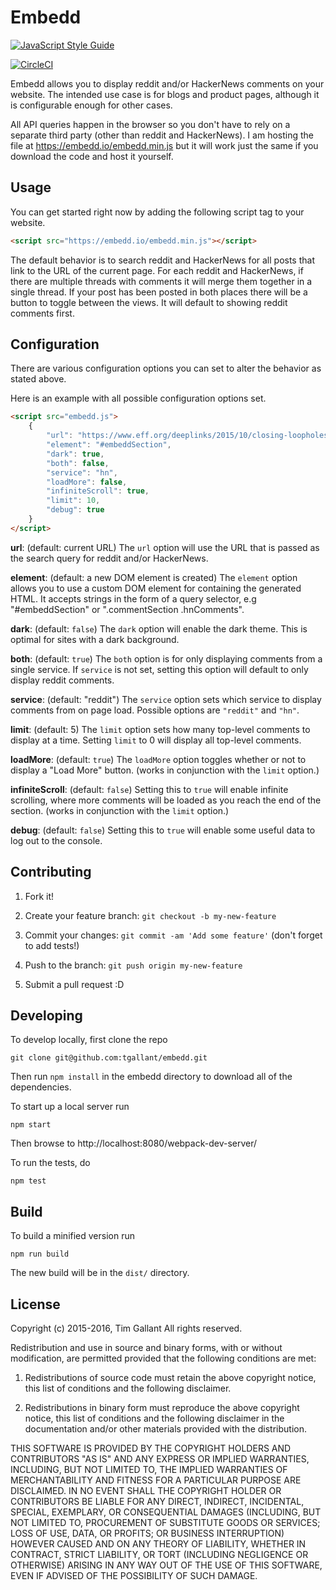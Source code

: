 # Embedd

[![JavaScript Style Guide](https://cdn.rawgit.com/feross/standard/master/badge.svg)](https://github.com/feross/standard)

[![CircleCI](https://circleci.com/gh/tgallant/embedd.svg?style=svg)](https://circleci.com/gh/tgallant/embedd)

Embedd allows you to display reddit and/or HackerNews comments on your
website. The intended use case is for blogs and product pages,
although it is configurable enough for other cases.

All API queries happen in the browser so you don't have to rely on a
separate third party (other than reddit and HackerNews). I am hosting
the file at https://embedd.io/embedd.min.js but it will work just the
same if you download the code and host it yourself.

## Usage

You can get started right now by adding the following script tag to
your website.

``` html
<script src="https://embedd.io/embedd.min.js"></script>
```

The default behavior is to search reddit and HackerNews for all posts
that link to the URL of the current page. For each reddit and
HackerNews, if there are multiple threads with comments it will merge
them together in a single thread. If your post has been posted in both
places there will be a button to toggle between the views. It will
default to showing reddit comments first.

## Configuration

There are various configuration options you can set to alter the
behavior as stated above.

Here is an example with all possible configuration options set.

``` html
<script src="embedd.js">
	{
		"url": "https://www.eff.org/deeplinks/2015/10/closing-loopholes-europes-net-neutrality-compromise",
		"element": "#embeddSection",
		"dark": true,
		"both": false,
		"service": "hn",
		"loadMore": false,
		"infiniteScroll": true,
		"limit": 10,
		"debug": true
	} 
</script>
```

**url**: (default: current URL) The `url` option will use the URL
  that is passed as the search query for reddit and/or HackerNews.

**element**: (default: a new DOM element is created) The `element`
  option allows you to use a custom DOM element for containing the
  generated HTML. It accepts strings in the form of a query selector,
  e.g "#embeddSection" or ".commentSection .hnComments".

**dark**: (default: `false`) The `dark` option will enable the
  dark theme. This is optimal for sites with a dark background.

**both**: (default: `true`) The `both` option is for only
  displaying comments from a single service. If `service` is not set,
  setting this option will default to only display reddit comments.

**service**: (default: "reddit") The `service` option sets which
  service to display comments from on page load. Possible options are
  `"reddit"` and `"hn"`.

**limit**: (default: 5) The `limit` option sets how many top-level
  comments to display at a time. Setting `limit` to 0 will display all
  top-level comments.

**loadMore**: (default: `true`) The `loadMore` option toggles whether
  or not to display a "Load More" button. (works in conjunction with
  the `limit` option.)

**infiniteScroll**: (default: `false`) Setting this to `true` will
  enable infinite scrolling, where more comments will be loaded as you
  reach the end of the section. (works in conjunction with the `limit`
  option.)

**debug**: (default: `false`) Setting this to `true` will enable some
  useful data to log out to the console.

## Contributing

1. Fork it!

2. Create your feature branch: `git checkout -b my-new-feature`

3. Commit your changes: `git commit -am 'Add some feature'` (don't
forget to add tests!)

4. Push to the branch: `git push origin my-new-feature`

5. Submit a pull request :D

## Developing

To develop locally, first clone the repo

```
git clone git@github.com:tgallant/embedd.git
```

Then run `npm install` in the embedd directory to download all of the
dependencies.

To start up a local server run

```
npm start
```

Then browse to http://localhost:8080/webpack-dev-server/

To run the tests, do

```
npm test
```

## Build

To build a minified version run

```
npm run build
```

The new build will be in the `dist/` directory.

## License

Copyright (c) 2015-2016, Tim Gallant
All rights reserved.

Redistribution and use in source and binary forms, with or without
modification, are permitted provided that the following conditions are
met:

1. Redistributions of source code must retain the above copyright
   notice, this list of conditions and the following disclaimer.

2. Redistributions in binary form must reproduce the above copyright
   notice, this list of conditions and the following disclaimer in the
   documentation and/or other materials provided with the
   distribution.

THIS SOFTWARE IS PROVIDED BY THE COPYRIGHT HOLDERS AND CONTRIBUTORS
"AS IS" AND ANY EXPRESS OR IMPLIED WARRANTIES, INCLUDING, BUT NOT
LIMITED TO, THE IMPLIED WARRANTIES OF MERCHANTABILITY AND FITNESS FOR
A PARTICULAR PURPOSE ARE DISCLAIMED. IN NO EVENT SHALL THE COPYRIGHT
HOLDER OR CONTRIBUTORS BE LIABLE FOR ANY DIRECT, INDIRECT, INCIDENTAL,
SPECIAL, EXEMPLARY, OR CONSEQUENTIAL DAMAGES (INCLUDING, BUT NOT
LIMITED TO, PROCUREMENT OF SUBSTITUTE GOODS OR SERVICES; LOSS OF USE,
DATA, OR PROFITS; OR BUSINESS INTERRUPTION) HOWEVER CAUSED AND ON ANY
THEORY OF LIABILITY, WHETHER IN CONTRACT, STRICT LIABILITY, OR TORT
(INCLUDING NEGLIGENCE OR OTHERWISE) ARISING IN ANY WAY OUT OF THE USE
OF THIS SOFTWARE, EVEN IF ADVISED OF THE POSSIBILITY OF SUCH DAMAGE.
